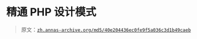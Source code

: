 # 精通 PHP 设计模式

> 原文：[`zh.annas-archive.org/md5/40e204436ec0fe9f5a036c3d1b49caeb`](https://zh.annas-archive.org/md5/40e204436ec0fe9f5a036c3d1b49caeb)